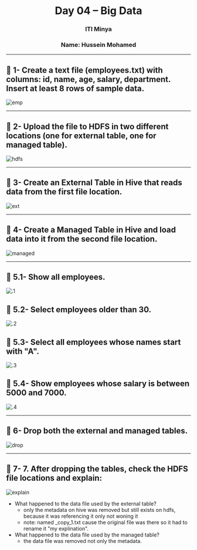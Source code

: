 <h1 align="center">Day 04 – Big Data</h1>
<h3 align="center">ITI Minya</h3>
<h3 align="center">Name: Hussein Mohamed</h3>

---

## 🔸 1- Create a text file (employees.txt) with columns: id, name, age, salary, department. Insert at least 8 rows of sample data.

![emp](imgs/001.png)

---

## 🔸 2-  Upload the file to HDFS in two different locations (one for external table, one for managed table).

![hdfs](imgs/002.png)

---

## 🔸 3- Create an External Table in Hive that reads data from the first file location.

![ext](imgs/003.png)

---

## 🔸 4- Create a Managed Table in Hive and load data into it from the second file location.

![managed](imgs/004.png)

---

## 🔸 5.1- Show all employees.

![.1](imgs/005.png)

## 🔸 5.2- Select employees older than 30.

![.2](imgs/006.png)

## 🔸 5.3- Select all employees whose names start with "A".

![.3](imgs/007.png)

## 🔸 5.4- Show employees whose salary is between 5000 and 7000.

![.4](imgs/008.png)

---

## 🔸 6- Drop both the external and managed tables.

![drop](imgs/009.png)

---

## 🔸 7- 7. After dropping the tables, check the HDFS file locations and explain:

![explain](imgs/010.png)

- What happened to the data file used by the external table?
  - only the metadata on hive was removed but still exists on hdfs, because it was referencing it only not woning it
  - note: named _copy_1.txt cause the original file was there so it had to rename it "my explination".
- What happened to the data file used by the managed table?
  - the data file was removed not only the metadata.
